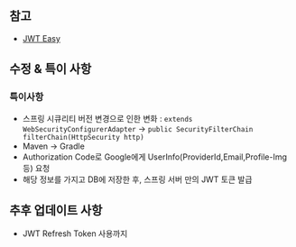 ## 참고
- [JWT Easy ](https://github.com/codingspecialist/Springboot-JWT-React-OAuth2.0-Eazy/tree/master/Springboot-Security-JWT-Easy)

## 수정 & 특이 사항
### 특이사항
- 스프링 시큐리티 버전 변경으로 인한 변화 : `extends WebSecurityConfigurerAdapter` -> `public SecurityFilterChain filterChain(HttpSecurity http)`
- Maven -> Gradle
- Authorization Code로 Google에게 UserInfo(ProviderId,Email,Profile-Img 등) 요청
- 해당 정보를 가지고 DB에 저장한 후, 스프링 서버 만의 JWT 토큰 발급

## 추후 업데이트 사항
- JWT Refresh Token 사용까지

